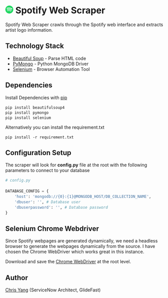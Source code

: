 <img src="assets\spotify_logo.png" alt="Spotify Logo" width="25" height="25"> Spotify Web Scraper
=======================

Spotify Web Scraper crawls through the Spotify web interface and extracts artist logo information.

## Technology Stack
 - [Beautiful Soup](https://pypi.org/project/beautifulsoup4/) - Parse HTML code
 - [PyMongo](https://api.mongodb.com/python/current/#) - Python MongoDB Driver
 - [Selenium](https://pypi.org/project/selenium/) - Browser Automation Tool

## Dependencies
Install Dependencies with [pip](https://pypi.org/project/pip/)

```
pip install beautifulsoup4
pip install pymongo
pip install selenium
```

Alternatively you can install the requirement.txt
```
pip install -r requirement.txt
```

## Configuration Setup
The scraper will look for **config.py** file at the root with the following parameters to connect to your database

```python
# config.py

DATABASE_CONFIG = {
    'host': 'mongodb://{0}:{1}@MONGODB_HOST/DB_COLLECTION_NAME',
    'dbuser': '', # Database user
    'dbuserpassword': '', # Database password
}
```

## Selenium Chrome Webdriver
Since Spotify webpages are generated dynamically, we need a headless browser to generate the webpages dynamically from the source. I have chosen the Chrome WebDriver which works great in this instance.

Download and save the <a href="http://chromedriver.chromium.org/downloads">Chrome WebDriver</a> at the root level.

## Author
  [Chris Yang](https://chrisyang.io) (ServiceNow Architect, GlideFast)
